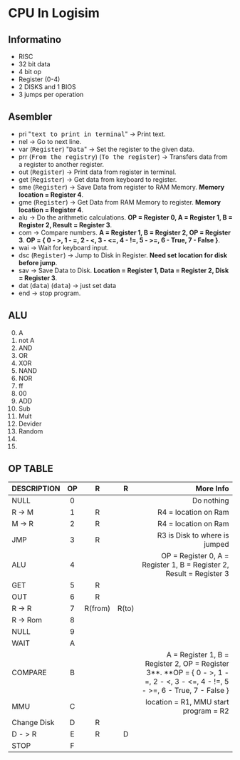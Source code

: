 # CPU In Logisim
## Informatino
* RISC
* 32 bit data
* 4 bit op
* Register (0-4)
* 2 DISKS and 1 BIOS
* 3 jumps per operation
## Asembler
* pri "<kbd>text to print in terminal</kbd>" -> Print text.
* nel -> Go to next line.
* var (<kbd>Register</kbd>) "<kbd>Data</kbd>" -> Set the register to the given data.
* prr (<kbd>From the registry</kbd>) (<kbd>To the register</kbd>) -> Transfers data from a register to another register.
* out (<kbd>Register</kbd>) -> Print data from register in terminal.
* get (<kbd>Register</kbd>) -> Get data from keyboard to register.
* sme (<kbd>Register</kbd>) -> Save Data from register to RAM Memory. **Memory location = Register 4**.
* gme (<kbd>Register</kbd>) -> Get Data from RAM Memory to register. **Memory location = Register 4**.
* alu -> Do the arithmetic calculations. **OP = Register 0, A = Register 1, B = Register 2, Result = Register 3**.
* com -> Compare numbers. **A = Register 1, B = Register 2, OP = Register 3**. **OP = { 0 - >, 1 - =, 2 - <, 3 - <=, 4 - !=, 5 - >=, 6 - True, 7 - False }**.
* wai -> Wait for keyboard input.
* dsc (<kbd>Register</kbd>) -> Jump to Disk in Register. **Need set location for disk before jump**.
* sav -> Save Data to Disk. **Location = Register 1, Data = Register 2, Disk = Register 3**.
* dat (<kbd>data</kbd>) (<kbd>data</kbd>) -> just set data
* end -> stop program.
## ALU
0. A
1. not A
2. AND
3. OR
4. XOR
5. NAND
6. NOR
7. ff
8. 00
9. ADD
10. Sub
11. Mult
12. Devider
13. Random
14.
15.
## OP TABLE
| DESCRIPTION | OP | R | R | More Info|
| :---- | :----: | :----: | :----: | ----: |
| NULL | 0 |  |  | Do nothing |
| R -> M | 1 | R |  | R4 = location on Ram |
| M -> R | 2 | R |  | R4 = location on Ram |
| JMP | 3 | R |  | R3 is Disk to where is jumped |
| ALU | 4 |  |  | OP = Register 0, A = Register 1, B = Register 2, Result = Register 3 |
| GET | 5 | R |  |  |
| OUT | 6 | R |  |  |
| R -> R | 7 | R(from) | R(to) |  |
| R -> Rom | 8 |  |  | |
| NULL | 9 |  |  |  |
| WAIT | A |  |  |  |
| COMPARE | B |  |  | A = Register 1, B = Register 2, OP = Register 3**. **OP = { 0 - >, 1 - =, 2 - <, 3 - <=, 4 - !=, 5 - >=, 6 - True, 7 - False } |
| MMU | C |  |  | location = R1, MMU start program = R2 |
| Change Disk | D | R |  |  |
| D - > R | E | R | D |  |
| STOP | F |  |  |  |
